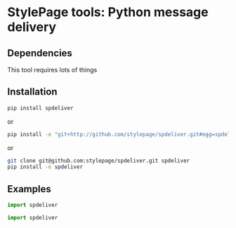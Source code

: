 # StylePage tools: Python message delivery

## Dependencies

This tool requires lots of things

## Installation

```bash
pip install spdeliver
```

or

```bash
pip install -e "git+http://github.com/stylepage/spdeliver.git#egg=spdeliver"
```

or

```bash
git clone git@github.com:stylepage/spdeliver.git spdeliver
pip install -e spdeliver
```

## Examples

```python
import spdeliver
```

```python
import spdeliver
```
